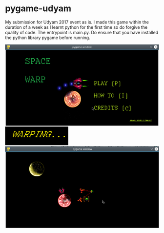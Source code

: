 # pygame-udyam

My submission for Udyam 2017 event as is.
I made this game within the duration of a week as I learnt python for the first time so do forgive the quality of code.
The entrypoint is main.py. Do ensure that you have installed the python library pygame before running.


![MainScreen](Screenshots/MainScreen.png)
![Warping](_warpimg.bmp)
![Screenshot| 300x200](Screenshots/Screenshot1png.png)

